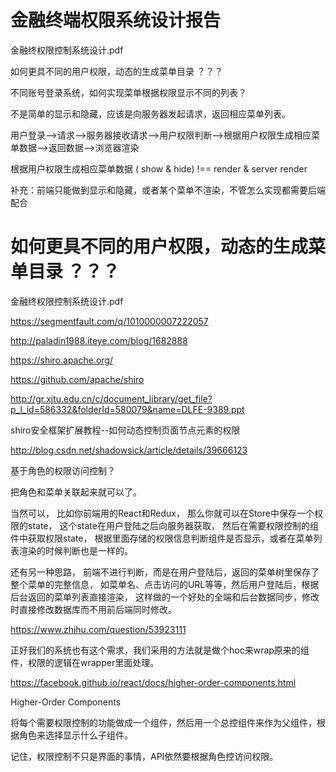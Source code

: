 # 金融终端权限系统设计报告



金融终权限控制系统设计.pdf




如何更具不同的用户权限，动态的生成菜单目录 ？？？



不同账号登录系统，如何实现菜单根据权限显示不同的列表？

不是简单的显示和隐藏，应该是向服务器发起请求，返回相应菜单列表。



用户登录-->请求-->服务器接收请求-->用户权限判断-->根据用户权限生成相应菜单数据-->返回数据-->浏览器渲染



根据用户权限生成相应菜单数据 ( show & hide) !== render & server render




补充：前端只能做到显示和隐藏，或者某个菜单不渲染，不管怎么实现都需要后端配合




# 如何更具不同的用户权限，动态的生成菜单目录 ？？？

金融终权限控制系统设计.pdf

https://segmentfault.com/q/1010000007222057

http://paladin1988.iteye.com/blog/1682888


https://shiro.apache.org/

https://github.com/apache/shiro

http://gr.xjtu.edu.cn/c/document_library/get_file?p_l_id=586332&folderId=580079&name=DLFE-9389.ppt


shiro安全框架扩展教程--如何动态控制页面节点元素的权限

http://blog.csdn.net/shadowsick/article/details/39666123


基于角色的权限访问控制？

把角色和菜单关联起来就可以了。




当然可以， 比如你前端用的React和Redux， 那么你就可以在Store中保存一个权限的state， 
这个state在用户登陆之后向服务器获取， 然后在需要权限控制的组件中获取权限state，
根据里面存储的权限信息判断组件是否显示，或者在菜单列表渲染的时候判断也是一样的。



还有另一种思路， 前端不进行判断，而是在用户登陆后，返回的菜单树里保存了整个菜单的完整信息，
如菜单名、点击访问的URL等等，然后用户登陆后，根据后台返回的菜单列表直接渲染，
这样做的一个好处的全端和后台数据同步，修改时直接修改数据库而不用前后端同时修改。





https://www.zhihu.com/question/53923111



正好我们的系统也有这个需求，我们采用的方法就是做个hoc来wrap原来的组件，权限的逻辑在wrapper里面处理。


https://facebook.github.io/react/docs/higher-order-components.html


Higher-Order Components






将每个需要权限控制的功能做成一个组件，然后用一个总控组件来作为父组件，根据角色来选择显示什么子组件。  

记住，权限控制不只是界面的事情，API依然要根据角色控访问权限。

































